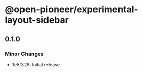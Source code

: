 # @open-pioneer/experimental-layout-sidebar

## 0.1.0

### Minor Changes

-   1e5f328: Initial release
